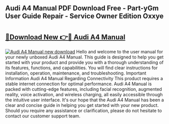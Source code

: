 ## Audi A4 Manual PDF Download Free - Part-yGm User Guide Repair - Service Owner Edition Oxxye

# <h2><a href="http://bc16763.oget.top/?id=Audi+A4+Manual">🔗Download New 👉🔴 Audi A4 Manual</a></h2>

[![Audi A4 Manual new download](https://i.imgur.com/5g1atiW.png)](http://bc16763.oget.top/?id=Audi+A4+Manual)
Hello and welcome to the user manual for your newly unboxed Audi A4 Manual. This guide is designed to help you get started with your product and provide you with a thorough understanding of its features, functions, and capabilities. You will find clear instructions for installation, operation, maintenance, and troubleshooting. Important Information Audi A4 Manual Regarding Connectivity This product requires a stable internet connection for optimal performance. Audi A4 Manual is packed with cutting-edge features, including facial recognition, augmented reality, voice activation, and wireless charging, all easily accessible through the intuitive user interface. It's our hope that the Audi A4 Manual has been a clear and concise guide in helping you get started with your new product. Should you require any assistance or clarification, please do not hesitate to contact our customer support team.
